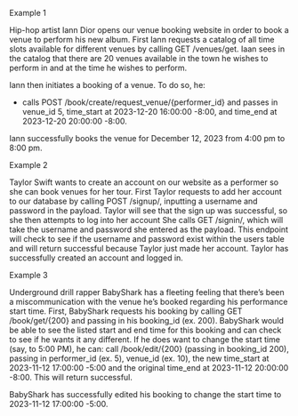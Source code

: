 Example 1

Hip-hop artist Iann Dior opens our venue booking website in order to book a venue to perform his new album.
First Iann requests a catalog of all time slots available for different venues by calling GET /venues/get.
Iaan sees in the catalog that there are 20 venues available in the town he wishes to perform in and at the
time he wishes to perform.

Iann then initiates a booking of a venue. To do so, he:

- calls POST /book/create/request_venue/{performer_id} and passes in venue_id 5, time_start at 2023-12-20 16:00:00 -8:00,
  and time_end at 2023-12-20 20:00:00 -8:00.

Iann successfully books the venue for December 12, 2023 from 4:00 pm to 8:00 pm.

Example 2

Taylor Swift wants to create an account on our website as a performer so she can book venues for her tour.
First Taylor requests to add her account to our database by calling POST /signup/, inputting a username and password in the payload.
Taylor will see that the sign up was successful, so she then attempts to log into her account
She calls GET /signin/, which will take the username and password she entered as the payload.  This endpoint will check to see if the username and password exist within the users table and will return successful because Taylor just made her account.
Taylor has successfully created an account and logged in.

Example 3

Underground drill rapper BabyShark has a fleeting feeling that there’s been a miscommunication with the venue he’s booked regarding his performance start time. First, BabyShark requests his booking by calling GET /book/get/{200} and passing in his booking_id (ex. 200). BabyShark would be able to see the listed start and end time for this booking and can check to see if he wants it any different. If he does want to change the start time (say, to 5:00 PM), he can:
call /book/edit/{200} (passing in booking_id 200), passing in performer_id (ex. 5), venue_id (ex. 10), the new time_start at 2023-11-12 17:00:00 -5:00 and the original time_end at 2023-11-12 20:00:00 -8:00. This will return successful.

BabyShark has successfully edited his booking to change the start time to 2023-11-12 17:00:00 -5:00.
